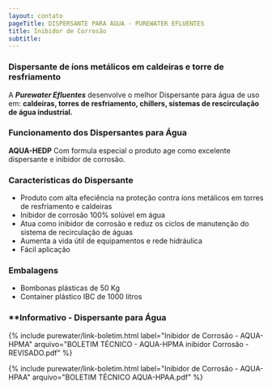 ```yaml
---
layout: contato
pageTitle: DISPERSANTE PARA ÁGUA - PUREWATER EFLUENTES  
title: Inibidor de Corrosão
subtitle:   
---
```


### **Dispersante de íons metálicos em caldeiras e torre de resfriamento**

A ***Purewater Efluentes*** desenvolve o melhor Dispersante para água de uso em: **caldeiras, torres de resfriamento, chillers, sistemas de rescirculação de água industrial.** 

### **Funcionamento dos Dispersantes para Água**

**AQUA-HEDP** Com formula especial o produto age como excelente dispersante e inibidor de corrosão.

### **Características do Dispersante**

- Produto com alta efeciência na proteção contra íons metálicos em torres de resfriamento e caldeiras
- Inibidor de corrosão 100% solúvel em água
- Atua como inibidor de corrosão e reduz os ciclos de manutenção do sistema de recirculação de águas
- Aumenta a vida útil de equipamentos e rede hidráulica
- Fácil aplicação


### **Embalagens**

- Bombonas plásticas de 50 Kg
- Container plástico IBC de 1000 litros

### **Informativo - **Dispersante para Água**

{% include purewater/link-boletim.html label="Inibidor de Corrosão - AQUA-HPMA" arquivo="BOLETIM TÉCNICO - AQUA-HPMA inibidor Corrosão - REVISADO.pdf" %}

{% include purewater/link-boletim.html label="Inibidor de Corrosão - AQUA-HPAA" arquivo="BOLETIM TÉCNICO AQUA-HPAA.pdf" %}

